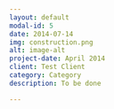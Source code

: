 ```yaml
---
layout: default
modal-id: 5
date: 2014-07-14
img: construction.png
alt: image-alt
project-date: April 2014
client: Test Client
category: Category
description: To be done

---
```

